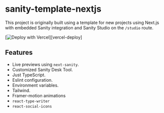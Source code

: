 # sanity-template-nextjs

This project is originally built using a template for new projects using Next.js with embedded Sanity integration and Sanity Studio on the `/studio` route.

[![Deploy with Vercel](https://vercel.com/button)][vercel-deploy]

## Features

- Live previews using `next-sanity`.
- Customized Sanity Desk Tool.
- Just TypeScript.
- Eslint configuration.
- Environment variables.
- Tailwind.
- Framer-motion animations
- `react-type-writer`
- `react-social-icons`
